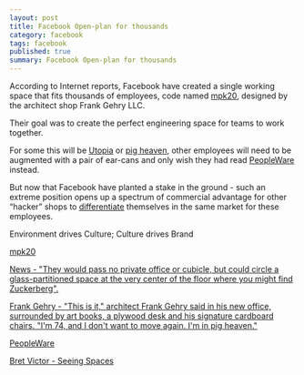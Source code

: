 ```yaml
---
layout: post
title: Facebook Open-plan for thousands
category: facebook
tags: facebook
published: true
summary: Facebook Open-plan for thousands
---
```


According to Internet reports, Facebook have created a single working space that fits thousands of employees, code named [mpk20](https://twitter.com/hashtag/mpk20), designed by the architect shop Frank Gehry LLC.

Their goal was to create the perfect engineering space for teams to work together.

For some this will be [Utopia](http://www.sfgate.com/business/article/Facebook-West-designed-by-Frank-Gehry-3814171.php) or [pig heaven](http://articles.latimes.com/2003/jun/10/business/fi-playa10), other employees will need to be augmented with a pair of ear-cans and only wish they had read [PeopleWare](https://openlibrary.org/books/OL31274M/Peopleware) instead.

But now that Facebook have planted a stake in the ground - such an extreme position opens up a spectrum of commercial advantage for other “hacker” shops to [differentiate](https://vimeo.com/97903574) themselves in the same market for these employees.

Environment drives Culture; Culture drives Brand

[mpk20](https://twitter.com/hashtag/mpk20)

[News - "They would pass no private office or cubicle, but could circle a glass-partitioned space at the very center of the floor where you might find Zuckerberg".](http://www.sfgate.com/business/article/Facebook-West-designed-by-Frank-Gehry-3814171.php)

[Frank Gehry -  "This is it," architect Frank Gehry said in his new office, surrounded by art books, a plywood desk and his signature cardboard chairs. "I'm 74, and I don't want to move again. I'm in pig heaven."](http://articles.latimes.com/2003/jun/10/business/fi-playa10)

[PeopleWare](https://openlibrary.org/books/OL31274M/Peopleware)

[Bret Victor - Seeing Spaces](https://vimeo.com/97903574)
